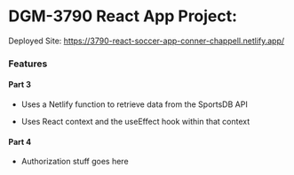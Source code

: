# DGM-3790 React App Project:

Deployed Site: https://3790-react-soccer-app-conner-chappell.netlify.app/

### Features

#### Part 3

- Uses a Netlify function to retrieve data from the SportsDB API

- Uses React context and the useEffect hook within that context

#### Part 4

- Authorization stuff goes here
